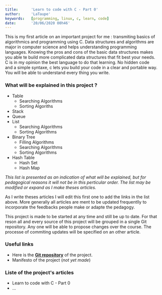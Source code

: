 ```yaml
---
title:      'Learn to code with C - Part 0'
author:     'LaTaupe'
keywords:   [programming, linux, c, learn, code]
date:       '20/06/2020 00h46'
---
```


This is my first article on an important project for me : transmiting basics of
algorithmics and programming using C. Data structures and algorithms are major
in computer science and helps understanding programming languages. Knowing the
pros and cons of the basic data structures makes you able te build more
complicated data structures that fit best your needs. C is in my opinion the
best language to do that learning. No hidden code and a simple syntaxe, c lets
you build your code in a clear and portable way. You will be able to understand
every thing you write.

### What will be explained in this project ?
* Table
  * Searching Algorithms
  * Sorting Algoriths
* Stack
* Queue
* List
  * Searching Algorithms
  * Sorting Algorithms
* Binary Tree
  * Filling Algorithms
  * Searching Algorithms
  * Sorting Algorithms
* Hash Table
  * Hash Set
  * Hash Map

*This list is presented as an indication of what will be explained, but for
pedagogical reasons it will not be in this perticular order. The list may be
modified or expand as I make theses articles.*

As I write theses articles I will edit this first one to add the links in the
list above. More generally all articles are ment to be updated frequentlly to
incorporate the feedbacks people make or adapte the pedagogy.

This project is made to be started at any time and still be up to date. For
that reson all and every source of this project will be grouped in a single Git
repository. Any one will be able to propose changes over the course. The
processe of commiting updates will be specified on an other article.

### Useful links
* Here is the
**[Git repository](https://github.com/LaTaupeEspagnole/data-structures)**
of the project.
* Manifesto of the project (*not yet made*)

### Liste of the project's articles
* Learn to code with C - Part 0
* ...



